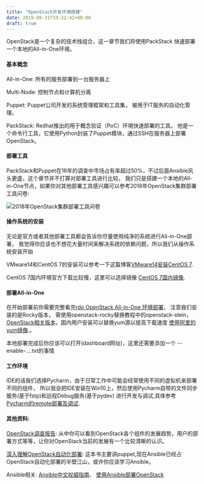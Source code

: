 ```yaml
---
title: "OpenStack开发环境搭建"
date: 2019-08-31T19:32:42+08:00
draft: true
---
```

OpenStack是一个复杂的技术栈组合，这一章节我们将使用PackStack
快速部署一个本地的All-in-One环境。
<!--more-->

#### 基本概念
All-in-One: 所有的服务部署到一台服务器上

Multi-Node: 控制节点和计算机分离

Puppet: Puppet公司开发的系统管理框架和工具集，
被用于IT服务的自动化管理。

PackStack: Redhat推出的用于概念验证（PoC）环境快速部署的工具。
他是一个命令行工具，它使用Python封装了Puppet模块，通过SSH在服务器上部署OpenStack。

#### 部署工具

PackStack和Puppet在16年的调查中市场占有率超过50%，不过后面Ansible风头更盛，这个章节并不打算对部署工具进行比较，
我们只是搭建一个本地的All-in-One节点，如果你对其他部署工具感兴趣可以参考2018年OpenStack集群部署工具问卷:

![2018年OpenStack集群部署工具问卷](/images/OpenStack部署工具调查.png "2018年OpenStack集群部署工具问卷")

#### 操作系统的安装

无论是官方或者其他部署工具都会告诉你尽量使用纯净的系统进行All-in-One部署，
我觉得你应该也不想花大量时间来解决系统的依赖问题，所以我们从操作系统安装开始

VMware14和CentOS 7的安装可以参考一下这篇博客[VMware14安装CentOS 7](https://duckduckgo.com).

CentOS 7国内环境官方下载比较慢，这里可以选择镜像
[CentOS 7国内镜像](https://duckduckgo.com).


#### 部署All-in-One

在开始部署前你需要完整看完[rdo OpenStack All-in-One 环境部署](https://www.rdoproject.org/install/packstack/)，
注意我们安装的是Rocky版本，
需使用openstack-rocky替换教程中的openstack-stein，
[OpenStack相关版本](https://releases.openstack.org/)，国内用户安装可以替换yum源以提高下载速度
[使用阿里的yum镜像](https://duckduckgo.com).。


本地部署完成后你应该可以打开(dashboard网址)，这里还需要添加一个 --enable-....txt的事情

#### 工作环境

IDE的话我们选择Pycharm，由于日常工作中可能会经常使用不同的虚拟机来部署不同的组件，
所以我会把IDE安装在Win10上，然后使用Pycharm自带的文件同步服务(基于fstp)和远程Debug服务(基于pydev)
进行开发与调试,具体参考[Pycharm的remote部署及调试](https://www.jetbrains.com/help/pycharm/remote-debugging-with-product.html).

#### 其他资料:

[OpenStack调查报告](https://www.openstack.org/analytics):
从中你可以看到OpenStack各个组件的发展趋势，用户的部署方式等等，让你对OpenStack当前的发展有一个比较清晰的认识。

[深入理解OpenStack自动化部署](https://pom.nops.cloud/Introduction/Intro.html):
这本书主要讲puppet,现在Ansible已经占OpenStack自动化部署的半壁江山，或许你应该学习Ansible。

Ansible相关:
[Ansible中文权威指南](https://ansible-tran.readthedocs.io/en/latest/docs/intro.html)、
[使用Ansible部署OpenStack](https://docs.openstack.org/project-deploy-guide/openstack-ansible/rocky/index.html)


